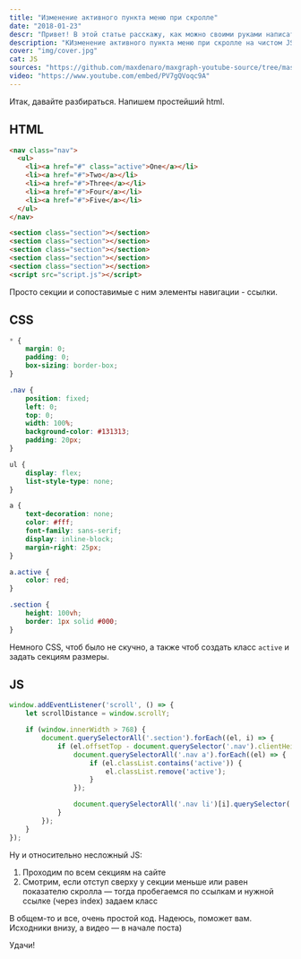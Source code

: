 ```yaml
---
title: "Изменение активного пункта меню при скролле"
date: "2018-01-23"
descr: "Привет! В этой статье расскажу, как можно своими руками написать скрипт, который будет давать активному меню элемента класс"
description: "КИзменение активного пункта меню при скролле на чистом JS"
cover: "img/cover.jpg"
cat: JS
sources: "https://github.com/maxdenaro/maxgraph-youtube-source/tree/master/JS-%D1%80%D0%B5%D1%88%D0%B5%D0%BD%D0%B8%D1%8F%20%E2%84%965.%20%D0%90%D0%BA%D1%82%D0%B8%D0%B2%D0%BD%D1%8B%D0%B9%20%D0%BA%D0%BB%D0%B0%D1%81%D1%81%20%D0%B2%20%D0%BC%D0%B5%D0%BD%D1%8E%20%D0%BF%D1%80%D0%B8%20%D1%81%D0%BA%D1%80%D0%BE%D0%BB%D0%BB%D0%B5"
video: "https://www.youtube.com/embed/PV7gQVoqc9A"
---
```


Итак, давайте разбираться. Напишем простейший html.

## HTML

``` html
<nav class="nav">
  <ul>
    <li><a href="#" class="active">One</a></li>
    <li><a href="#">Two</a></li>
    <li><a href="#">Three</a></li>
    <li><a href="#">Four</a></li>
    <li><a href="#">Five</a></li>
  </ul>
</nav>

<section class="section"></section>
<section class="section"></section>
<section class="section"></section>
<section class="section"></section>
<section class="section"></section>
<script src="script.js"></script>
```

Просто секции и сопоставимые с ним элементы навигации - ссылки.

## CSS

``` css
* {
	margin: 0;
	padding: 0;
	box-sizing: border-box;
}

.nav {
	position: fixed;
	left: 0;
	top: 0;
	width: 100%;
	background-color: #131313;
	padding: 20px;
}

ul {
	display: flex;
	list-style-type: none;
}

a {
	text-decoration: none;
	color: #fff;
	font-family: sans-serif;
	display: inline-block;
	margin-right: 25px;
}

a.active {
	color: red;
}

.section {
	height: 100vh;
	border: 1px solid #000;
}
```

Немного CSS, чтоб было не скучно, а также чтоб создать класс `active` и задать секциям размеры.

## JS

``` js
window.addEventListener('scroll', () => {
	let scrollDistance = window.scrollY;

	if (window.innerWidth > 768) {
		document.querySelectorAll('.section').forEach((el, i) => {
			if (el.offsetTop - document.querySelector('.nav').clientHeight <= scrollDistance) {
				document.querySelectorAll('.nav a').forEach((el) => {
					if (el.classList.contains('active')) {
						el.classList.remove('active');
					}
				});

				document.querySelectorAll('.nav li')[i].querySelector('a').classList.add('active');
			}
		});
	}
});
```

Ну&nbsp;и&nbsp;относительно несложный JS:

1. Проходим по&nbsp;всем секциям на&nbsp;сайте
2. Смотрим, если отступ сверху у&nbsp;секции меньше или равен показателю скролла&nbsp;&mdash; тогда пробегаемся по&nbsp;ссылкам и&nbsp;нужной ссылке (через index) задаем класс

В&nbsp;общем-то и&nbsp;все, очень простой код. Надеюсь, поможет вам. Исходники внизу, а&nbsp;видео&nbsp;&mdash; в&nbsp;начале поста)

Удачи!

